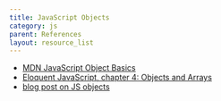 ```yaml
---
title: JavaScript Objects
category: js
parent: References
layout: resource_list
---
```


- [MDN JavaScript Object Basics](https://developer.mozilla.org/en-US/docs/Learn/JavaScript/Objects/Basics)
- [Eloquent JavaScript, chapter 4: Objects and Arrays](https://eloquentjavascript.net/04_data.html)
- [blog post on JS objects](https://blog.bitsrc.io/the-chronicles-of-javascript-objects-2d6b9205cd66)
